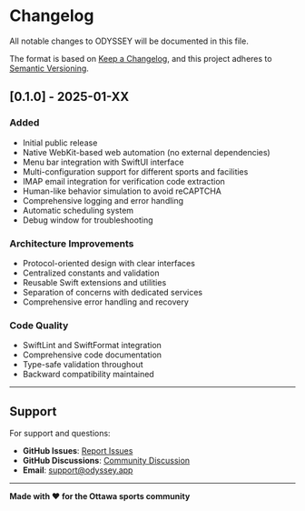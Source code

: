 # Changelog

All notable changes to ODYSSEY will be documented in this file.

The format is based on [Keep a Changelog](https://keepachangelog.com/en/1.0.0/),
and this project adheres to [Semantic Versioning](https://semver.org/spec/v2.0.0.html).

## [0.1.0] - 2025-01-XX

### Added

- Initial public release
- Native WebKit-based web automation (no external dependencies)
- Menu bar integration with SwiftUI interface
- Multi-configuration support for different sports and facilities
- IMAP email integration for verification code extraction
- Human-like behavior simulation to avoid reCAPTCHA
- Comprehensive logging and error handling
- Automatic scheduling system
- Debug window for troubleshooting

### Architecture Improvements

- Protocol-oriented design with clear interfaces
- Centralized constants and validation
- Reusable Swift extensions and utilities
- Separation of concerns with dedicated services
- Comprehensive error handling and recovery

### Code Quality

- SwiftLint and SwiftFormat integration
- Comprehensive code documentation
- Type-safe validation throughout
- Backward compatibility maintained

---

## Support

For support and questions:

- **GitHub Issues**: [Report Issues](https://github.com/Amet13/ODYSSEY/issues)
- **GitHub Discussions**: [Community Discussion](https://github.com/Amet13/ODYSSEY/discussions)
- **Email**: support@odyssey.app

---

**Made with ❤️ for the Ottawa sports community**
